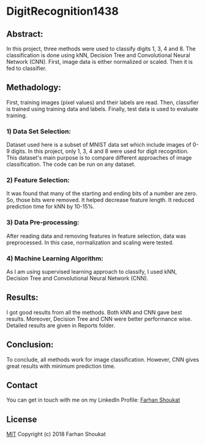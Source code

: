# DigitRecognition1438

## Abstract:
In this project, three methods were used to classify digits 1, 3, 4 and 8. The classification is done using kNN, Decision Tree and Convolutional Neural Network (CNN). First, image data is either normalized or scaled. Then it is fed to classifier.

## Methadology:
First, training images (pixel values) and their labels are read. Then, classifier is trained using training data and labels. Finally, test data is used to evaluate training.

### 1) Data Set Selection:
Dataset used here is a subset of MNIST data set which include images of 0-9 digits. In this project, only 1, 3, 4 and 8 were used for digit recognition. This dataset's main purpose is to compare different approaches of image classification. The code can be run on any dataset.

### 2) Feature Selection:
It was found that many of the starting and ending bits of a number are zero. So, those bits were removed. It helped decrease feature length. It reduced prediction time for kNN by 10-15%.

### 3) Data Pre-processing:
After reading data and removing features in feature selection, data was preprocessed. In this case, normalization and scaling were tested.

### 4) Machine Learning Algorithm:
As I am using supervised learning approach to classify, I used kNN, Decision Tree and Convolutional Neural Network (CNN).


## Results:
I got good results from all the methods. Both kNN and CNN gave best results. Moreover, Decision Tree and CNN were better performance wise.
Detailed results are given in Reports folder.


## Conclusion:
To conclude, all methods work for image classification. However, CNN gives great results with minimum prediction time.


## Contact
You can get in touch with me on my LinkedIn Profile: [Farhan Shoukat](https://www.linkedin.com/in/farhan-shoukat-782542167/)


## License
[MIT](../master/LICENSE)
Copyright (c) 2018 Farhan Shoukat
